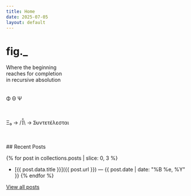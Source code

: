 ```yaml
---
title: Home
date: 2025-07-05
layout: default
---
```


# fig._

Where the beginning<br>
reaches for completion<br>
in recursive absolution<br>
<br>
<br>
Φ Θ Ψ<br>
<br>
<br>
<p>Ξ₀ → <span style="letter-spacing: 0.1em">/</span>Ϊ̐<span style="letter-spacing: 0.00em">\</span> → Σ̵υντετέλεσται</p>
<br>
<br>
## Recent Posts

{% for post in collections.posts | slice: 0, 3 %}
- [{{ post.data.title }}]({{ post.url }}) — {{ post.date | date: "%B %e, %Y" }}
{% endfor %}

[View all posts](/posts)